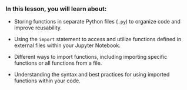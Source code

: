 ### In this lesson, you will learn about: 

- Storing functions in separate Python files (`.py`) to organize code and improve reusability. 

- Using the `import` statement to access and utilize functions defined in external files within your Jupyter Notebook. 

- Different ways to import functions, including importing specific functions or all functions from a file.  

- Understanding the syntax and best practices for using imported functions within your code. 